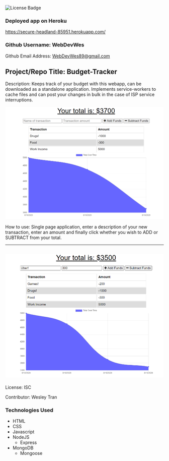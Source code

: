 ![License Badge](https://img.shields.io/badge/License-ISC-green.svg)

### Deployed app on Heroku 
https://secure-headland-85951.herokuapp.com/

### Github Username: WebDevWes

Github Email Address: WebDevWes89@gmail.com

## Project/Repo Title: Budget-Tracker

Description: Keeps track of your budget with this webapp, can be downloaded as a standalone application. Implements service-workers to cache files and can post your changes in bulk in the case of ISP service interruptions.

![Screenshot](/assets/images/screenshot.png)

How to use: Single page application, enter a description of your new transaction, enter an amount and finally click whether you wish to ADD or SUBTRACT from your total.

---
![Screenshot](/assets/images/screenshot2.png)
---

License: ISC

Contributor: Wesley Tran

### Technologies Used

- HTML
- CSS
- Javascript
- NodeJS
  - Express
- MongoDB
  - Mongoose

